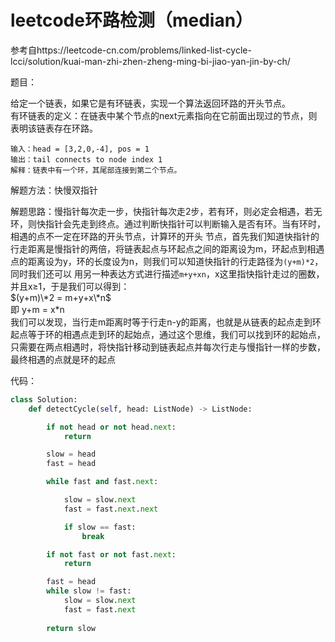 # leetcode环路检测（median）

参考自https://leetcode-cn.com/problems/linked-list-cycle-lcci/solution/kuai-man-zhi-zhen-zheng-ming-bi-jiao-yan-jin-by-ch/

题目：

给定一个链表，如果它是有环链表，实现一个算法返回环路的开头节点。  
有环链表的定义：在链表中某个节点的next元素指向在它前面出现过的节点，则表明该链表存在环路。

```
输入：head = [3,2,0,-4], pos = 1
输出：tail connects to node index 1
解释：链表中有一个环，其尾部连接到第二个节点。
```

解题方法：快慢双指针

解题思路：慢指针每次走一步，快指针每次走2步，若有环，则必定会相遇，若无环，则快指针会先走到终点。通过判断快指针可以判断输入是否有环。当有环时，相遇的点不一定在环路的开头节点，计算环的开头
节点，首先我们知道快指针的行走距离是慢指针的两倍，将链表起点与环起点之间的距离设为m，环起点到相遇点的距离设为y，环的长度设为n，则我们可以知道快指针的行走路径为`(y+m)*2`，同时我们还可以
用另一种表达方式进行描述`m+y+xn`，x这里指快指针走过的圈数，并且x$\geq$1，于是我们可以得到：  
$(y+m)\*2 = m+y+x\*n$  
即 y+m = x\*n  
我们可以发现，当行走m距离时等于行走n-y的距离，也就是从链表的起点走到环起点等于环的相遇点走到环的起始点，通过这个思维，我们可以找到环的起始点，只需要在两点相遇时，将快指针移动到链表起点并每次行走与慢指针一样的步数，最终相遇的点就是环的起点

代码：
```python
class Solution:
    def detectCycle(self, head: ListNode) -> ListNode:

        if not head or not head.next:
            return 

        slow = head
        fast = head

        while fast and fast.next:

            slow = slow.next
            fast = fast.next.next

            if slow == fast:
                break

        if not fast or not fast.next:
            return

        fast = head
        while slow != fast:
            slow = slow.next
            fast = fast.next
        
        return slow
```
